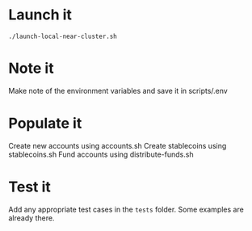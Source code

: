 # Launch it
`./launch-local-near-cluster.sh`

# Note it
Make note of the environment variables and save it in scripts/.env


# Populate it
Create new accounts using accounts.sh
Create stablecoins using stablecoins.sh
Fund accounts using distribute-funds.sh

# Test it
Add any appropriate test cases in the `tests` folder. Some examples are already there.